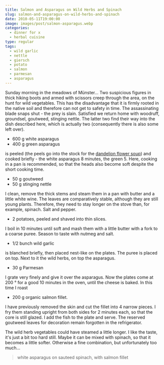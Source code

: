 ```yaml
---
title: Salmon and Asparagus on Wild Herbs and Spinach 
slug: salmon-and-asparagus-on-wild-herbs-and-spinach
date: 2010-05-11T19:00:00
image: images/post/salmon-asparagus.webp
categories: 
  - dinner for x
  - herbal cuisine
type: regular
tags: 
  - wild garlic
  - nettle
  - giersch
  - potato
  - salmon
  - parmesan
  - asparagus
---
```


Sunday morning in the meadows of Münster... Two suspicious figures in thick hiking boots and armed with scissors creep through the area, on the hunt for wild vegetables. This has the disadvantage that it is firmly rooted in the native soil and therefore can not get to safety in time. The assassinating blade snaps shut - the prey is slain. Satisfied we return home with woodruff, groundsel, goutweed, stinging nettle. The latter two find their way into the dish described here, which is actually two (consequently there is also some left over).

* 600 g white asparagus 
* 400 g green asparagus

is peeled (the peels go into the stock for the [dandelion flower soup](../loewenzahnbluetensuppe)) and cooked briefly - the white asparagus 8 minutes, the green 5. Here, cooking in a pan is recommended, so that the heads also become soft despite the short cooking time.

* 50 g goutweed 
* 50 g stinging nettle

I clean, remove the thick stems and steam them in a pan with butter and a little white wine. The leaves are comparatively stable, although they are still young plants. Therefore, they need to stay longer on the stove than, for example, spinach. Salt and pepper.

* 2 potatoes, peeled and shaved into thin slices.

I boil in 10 minutes until soft and mash them with a little butter with a fork to a coarse puree. Season to taste with nutmeg and salt.

* 1/2 bunch wild garlic

is blanched briefly, then placed nest-like on the plates. The puree is placed on top. Next to it the wild herbs, on top the asparagus.

* 30 g Parmesan

I grate very finely and give it over the asparagus. Now the plates come at 200 ° for a good 10 minutes in the oven, until the cheese is baked. In this time I roast

* 200 g organic salmon fillet.

I have previously removed the skin and cut the fillet into 4 narrow pieces. I fry them standing upright from both sides for 2 minutes each, so that the core is still glazed. I add the fish to the plate and serve. The reserved goutweed leaves for decoration remain forgotten in the refrigerator.

The wild herb vegetables could have steamed a little longer. I like the taste, it's just a bit too hard still. Maybe it can be mixed with spinach, so that it becomes a little softer. Otherwise a fine combination, but unfortunately too much...

> white asparagus on sauteed spinach, with salmon fillet 


